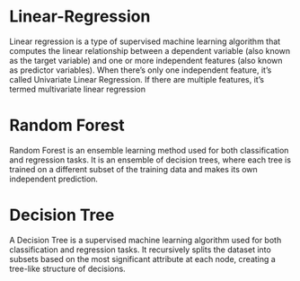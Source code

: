 # Linear-Regression
Linear regression is a type of supervised machine learning algorithm that computes the linear relationship between a dependent variable (also known as the target variable) and one or more independent features (also known as predictor variables). When there’s only one independent feature, it’s called Univariate Linear Regression. If there are multiple features, it’s termed multivariate linear regression
# Random Forest
Random Forest is an ensemble learning method used for both classification and regression tasks. It is an ensemble of decision trees, where each tree is trained on a different subset of the training data and makes its own independent prediction. 
# Decision Tree
A Decision Tree is a supervised machine learning algorithm used for both classification and regression tasks. It recursively splits the dataset into subsets based on the most significant attribute at each node, creating a tree-like structure of decisions.
